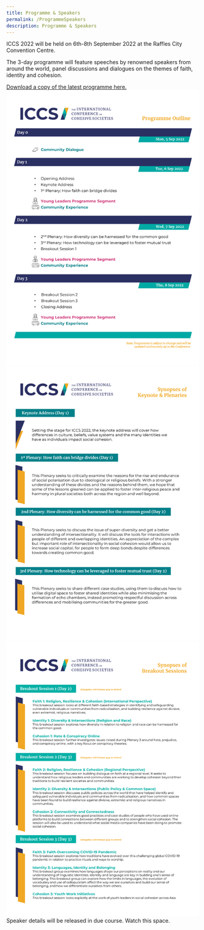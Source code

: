 ```yaml
---
title: Programme & Speakers
permalink: /ProgrammeSpeakers
description: Programme & Speakers
---
```

ICCS 2022 will be held on 6th-8th September 2022 at the Raffles City Convention Centre.  

The 3-day programme will feature speeches by renowned speakers from around the world, panel discussions and dialogues on the themes of faith, identity and cohesion.

[Download a copy of the latest programme here.](/files/ICCS_2022_Programme_as_at_27_Jun_2022.pdf)
![](/images/ICCS_2022_Programme_Outline.png)
![](/images/ICCS_2022_Plenaries.png)
![](/images/ICCS_2022_Breakouts.png)
Speaker details will be released in due course. Watch this space.